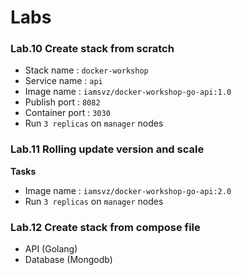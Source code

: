 # Labs

### Lab.10 Create stack from scratch

- Stack name : `docker-workshop`
- Service name : `api`
- Image name : `iamsvz/docker-workshop-go-api:1.0`
- Publish port : `8082`
- Container port : `3030`
- Run `3 replicas` on `manager` nodes

### Lab.11 Rolling update version and scale

**Tasks**

- Image name : `iamsvz/docker-workshop-go-api:2.0`
- Run `3 replicas` on `manager` nodes

### Lab.12 Create stack from compose file

- API (Golang)
- Database (Mongodb)